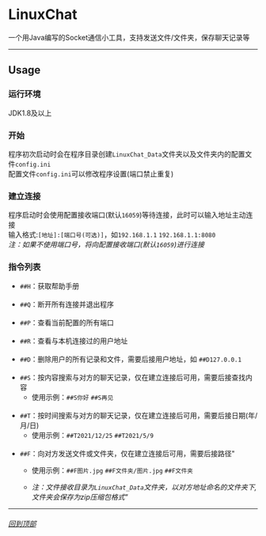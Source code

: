 # LinuxChat
一个用Java编写的Socket通信小工具，支持发送文件/文件夹，保存聊天记录等
***
## Usage
### 运行环境
JDK1.8及以上
### 开始
程序初次启动时会在程序目录创建`LinuxChat_Data`文件夹以及文件夹内的配置文件`config.ini`   
配置文件`config.ini`可以修改程序设置(端口禁止重复)
### 建立连接
程序启动时会使用配置接收端口(默认`16059`)等待连接，此时可以输入地址主动连接  
输入格式:`[地址]:[端口号(可选)]`，如`192.168.1.1` `192.168.1.1:8080`  
*注：如果不使用端口号，将向配置接收端口(默认`16059`)进行连接*
### 指令列表
- `##H`：获取帮助手册  
  </br>  
- `##Q`：断开所有连接并退出程序  
  </br>  
- `##P`：查看当前配置的所有端口  
  </br>
- `##R`：查看与本机连接过的用户地址  
  </br>
- `##D`：删除用户的所有记录和文件，需要后接用户地址，如 `##D127.0.0.1`  
  </br>
- `##S`：按内容搜索与对方的聊天记录，仅在建立连接后可用，需要后接查找内容  
  - 使用示例：`##S你好` `##S再见`  
    </br>
- `##T`：按时间搜索与对方的聊天记录，仅在建立连接后可用，需要后接日期(年/月/日) 
  - 使用示例：`##T2021/12/25` `##T2021/5/9`  
    </br>
- `##F`：向对方发送文件或文件夹，仅在建立连接后可用，需要后接路径" 
  - 使用示例：`##F图片.jpg` `##F文件夹/图片.jpg` `##F文件夹`  
    
  - *注：文件接收目录为`LinuxChat_Data`文件夹，以对方地址命名的文件夹下,文件夹会保存为zip压缩包格式"*  
***

###### [回到顶部](#README)